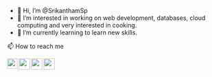 - 👋 Hi, I’m @SrikanthamSp
- 👀 I’m interested in working on web development, databases, cloud computing and very interested in cooking.
- 🌱 I’m currently learning to learn new skills. 

 📫 How to reach me 
 <a href="https://www.linkedin.com/in/sai-praneeth-srikantham-286028257">

  <img align="left" width="24px" src="https://www.vectorlogo.zone/logos/linkedin/linkedin-icon.svg"  target="_blank"/>
<a href="https://www.instagram.com/">

  <img align="left" width="26px" src="https://www.vectorlogo.zone/logos/instagram/instagram-icon.svg" />

</a>

<a href="https://mobile.twitter.com/home">

  <img align="left" width="26px" src="https://www.vectorlogo.zone/logos/twitter/twitter-tile.svg" />

</a>
</a>
<a href="srikanthamsp@gmail.com">

  <img align="left" width="26px" src="https://www.vectorlogo.zone/logos/gmail/gmail-icon.svg" />

</a>

